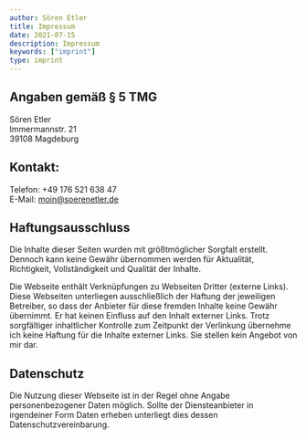 ```yaml
---
author: Sören Etler
title: Impressum
date: 2021-07-15
description: Impressum
keywords: ["imprint"]
type: imprint
---
```


## Angaben gemäß § 5 TMG

Sören Etler  
Immermannstr. 21  
39108 Magdeburg

## Kontakt:
Telefon: +49 176 521 638 47  
E-Mail: moin@soerenetler.de

## Haftungsausschluss

Die Inhalte dieser Seiten wurden mit größtmöglicher Sorgfalt erstellt. Dennoch kann keine Gewähr übernommen werden für Aktualität, Richtigkeit, Vollständigkeit und Qualität der Inhalte.

Die Webseite enthält Verknüpfungen zu Webseiten Dritter (externe Links). Diese Webseiten unterliegen ausschließlich der Haftung der jeweiligen Betreiber, so dass der Anbieter für diese fremden Inhalte keine Gewähr übernimmt. Er hat keinen Einfluss auf den Inhalt externer Links. Trotz sorgfältiger inhaltlicher Kontrolle zum Zeitpunkt der Verlinkung übernehme ich keine Haftung für die Inhalte externer Links. Sie stellen kein Angebot von mir dar.

## Datenschutz
Die Nutzung dieser Webseite ist in der Regel ohne Angabe personenbezogener Daten möglich. Sollte der Diensteanbieter in irgendeiner Form Daten erheben unterliegt dies dessen Datenschutzvereinbarung.
